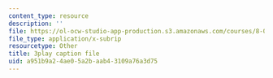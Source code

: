 ```yaml
---
content_type: resource
description: ''
file: https://ol-ocw-studio-app-production.s3.amazonaws.com/courses/8-03sc-physics-iii-vibrations-and-waves-fall-2016/a951b9a24ae05a2baab43109a76a3d75_kKIQ1h9UuA.vtt
file_type: application/x-subrip
resourcetype: Other
title: 3play caption file
uid: a951b9a2-4ae0-5a2b-aab4-3109a76a3d75
---
```

